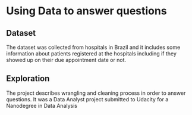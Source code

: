 # Using Data to answer questions 


## Dataset 
The dataset was collected from hospitals in Brazil and it includes some information about patients registered at the hospitals including if they showed up on their due appointment date or not.

## Exploration 
The project describes wrangling and cleaning process in order to answer questions. It was a Data Analyst project submitted to Udacity for a Nanodegree in Data Analysis 
